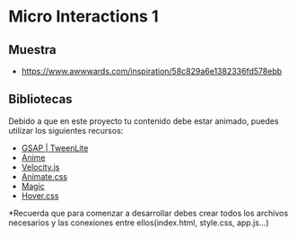 # Micro Interactions 1
## Muestra
- https://www.awwwards.com/inspiration/58c829a6e1382336fd578ebb

## Bibliotecas
Debido a que en este proyecto tu contenido debe estar animado, puedes utilizar los siguientes recursos:
- [GSAP | TweenLite](https://greensock.com/tweenlite)
- [Anime](http://animejs.com/)
- [Velocity.js](http://velocityjs.org/)
- [Animate.css](https://daneden.github.io/animate.css/)
- [Magic](https://www.minimamente.com/example/magic_animations/)
- [Hover.css](http://ianlunn.github.io/Hover/)

*Recuerda que para comenzar a desarrollar debes crear todos los archivos necesarios y las conexiones entre ellos(index.html, style.css, app.js...)

